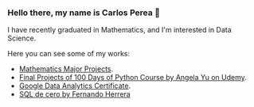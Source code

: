 ### Hello there, my name is Carlos Perea 👋

I have recently graduated in Mathematics, and I'm interested in Data Science.

Here you can see some of my works:

- [Mathematics Major Projects](https://github.com/carlospereav/Mathematics-Major).
- [Final Projects of 100 Days of Python Course by Angela Yu on Udemy](https://github.com/carlospereav/100DaysOfPython).
- [Google Data Analytics Certificate](https://github.com/carlospereav/GoogleDataAnalytics).
- [SQL de cero by Fernando Herrera](https://github.com/carlospereav/PostgreSQL)

<!--
**carlospereav/carlospereav** is a ✨ _special_ ✨ repository because its `README.md` (this file) appears on your GitHub profile.

Here are some ideas to get you started:

- 🔭 I’m currently working on ...
- 🌱 I’m currently learning ...
- 👯 I’m looking to collaborate on ...
- 🤔 I’m looking for help with ...
- 💬 Ask me about ...
- 📫 How to reach me: ...
- 😄 Pronouns: ...
- ⚡ Fun fact: ...
-->
